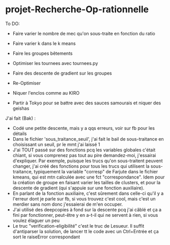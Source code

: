 # projet-Recherche-Op-rationnelle

To DO:
  - Faire varier le nombre de mec qu'on sous-traite en fonction du ratio
  - Faire varier k dans le k means
  - Faire les groupes bêtements

  - Optimiser les tournees avec tournees.py
  
  - Faire des descente de gradient sur les groupes 
  - Re-Optimiser
  
  
  - Niquer l'enclos comme au KIRO
  - Partir à Tokyo pour se battre avec des sauces samourais et niquer des geishas

J'ai fait (Bak) :
- Codé une petite descente, mais y a qqs erreurs, voir sur fb pour les détails
- Dans le fichier 'sous_traitance_seuil', j'ai fait le bail de sous-traitance en choisissant un seuil, pr le mmt j'ai laissé 1
- J'ai TOUT passé sur des fonctions pcq les variables globales c'était chiant, si vous comprenez pas tout au pire demandez-moi, j'essairai d'expliquer. Par exemple, puisque les trucs qu'on sous-traitent peuvent changer, j'ai créé des fonctions pour tous les trucs qui utilisent la sous-traitance, typiquement la variable "corresp" de Farjute dans le fichier kmeans, qui est mtn calculée avec une fct "correspondance". Idem pour la création de groupe en faisant varier les tailles de clusters, et pour la descente de gradient (qui s'appuie sur une fonction auxiliaire).
- En parlant de la fonction auxiliaire, c'est sûrement dans celle-ci qu'il y a l'erreur dont je parle sur fb, si vous trouvez c'est cool, mais c'est un merdier sans nom donc j'essaierai de m'en occuper.
- J'ai utilisé des deepcopies à fond sur la descente pcq j'ai câblé et ça a fini par fonctionner, peut-être y en a-t-il qui ne servent à rien, si vous voulez élaguer un peu
- Le truc "verification-eligibilité" c'est le truc de Lesueur. Il suffit d'antiparser la solution, de lancer tt le code avec un Ctrl+Entrée et ça sort le raiseError correspondant
